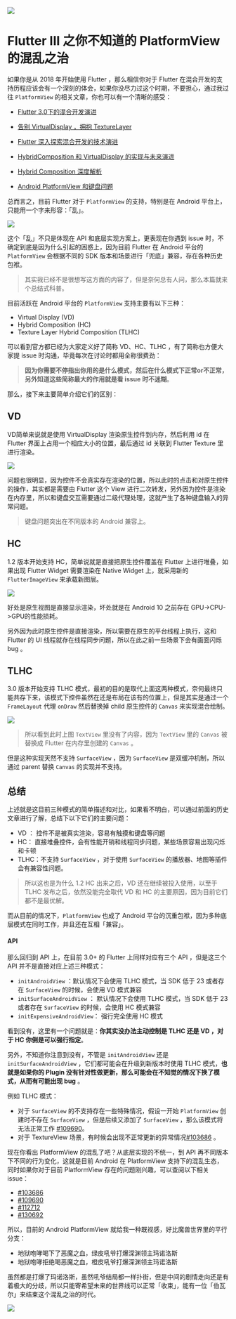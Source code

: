 ![](http://img.cdn.guoshuyu.cn/20230719_N30/image1.png)

# Flutter III 之你不知道的 PlatformView 的混乱之治

如果你是从 2018 年开始使用 Flutter ，那么相信你对于 Flutter 在混合开发的支持历程应该会有一个深刻的体会，如果你没尽力过这个时期，不要担心，通过我过往 `PlatformView` 的相关文章，你也可以有一个清晰的感受：

- [Flutter 3.0下的混合开发演进](https://juejin.cn/post/7113655154347343909)

- [告别 VirtualDisplay ，拥抱 TextureLayer](https://juejin.cn/post/7098275267818291236)

- [Flutter 深入探索混合开发的技术演进](https://juejin.cn/post/7093858055439253534)

- [HybridComposition 和 VirtualDisplay 的实现与未来演进](https://juejin.cn/post/7071549421116194847)

- [ Hybrid Composition 深度解析](https://juejin.cn/post/6858473695939084295)

- [Android PlatformView 和键盘问题](https://juejin.cn/post/6844904070906380296)

总而言之，目前 Flutter 对于 `PlatformView` 的支持，特别是在 Android 平台上，只能用一个字来形容：「乱」。

![](http://img.cdn.guoshuyu.cn/20230719_N30/image2.png)

这个「乱」不只是体现在 API 和底层实现方案上，更表现在你遇到 issue 时，不确定到底是因为什么引起的困惑上，因为目前 Flutter 在 Android 平台的  `PlatformView`  会根据不同的 SDK 版本和场景进行「兜底」兼容，存在各种历史包袱。

> 其实我已经不是很想写这方面的内容了，但是奈何总有人问，那么本篇就来个总结式科普。

目前活跃在 Android 平台的  `PlatformView` 支持主要有以下三种：

- Virtual Display (VD)
- Hybrid Composition (HC)
- Texture Layer Hybrid Composition (TLHC)

可以看到官方都已经为大家定义好了简称 VD、HC、TLHC ，有了简称也方便大家提 issue 时沟通，毕竟每次在讨论时都用全称很费劲：

> **因为你需要不停指出你用的是什么模式，然后在什么模式下正常or不正常，另外知道这些简称最大的作用就是看 issue 时不迷糊**。

那么，接下来主要简单介绍它们的区别：

## VD

VD简单来说就是使用 VirtualDisplay 渲染原生控件到内存，然后利用 id 在 Flutter 界面上占用一个相应大小的位置，最后通过 id 关联到 Flutter Texture 里进行渲染。

![](http://img.cdn.guoshuyu.cn/20230719_N30/image3.png)

问题也很明显，因为控件不会真实存在渲染的位置，所以此时的点击和对原生控件的操作，其实都是需要由 Flutter 这个 View 进行二次转发，另外因为控件是渲染在内存里，所以和键盘交互需要通过二级代理处理，这就产生了各种键盘输入的异常问题。

> 键盘问题突出在不同版本的 Android 兼容上。

## HC

1.2 版本开始支持 HC，简单说就是直接把原生控件覆盖在 Flutter 上进行堆叠，如果出现 Flutter Widget 需要渲染在 Native Widget 上，就采用新的 `FlutterImageView` 来承载新图层。

![](http://img.cdn.guoshuyu.cn/20230719_N30/image4.png)

好处是原生视图是直接显示渲染，坏处就是在 Android 10 之前存在 GPU->CPU->GPU的性能损耗。

另外因为此时原生控件是直接渲染，所以需要在原生的平台线程上执行，这和 Flutter 的 UI 线程就存在线程同步问题，所以在此之前一些场景下会有画面闪烁 bug 。

## TLHC

3.0 版本开始支持 TLHC 模式，最初的目的是取代上面这两种模式，奈何最终只能共存下来，该模式下控件虽然在还是布局在该有的位置上，但是其实是通过一个 `FrameLayout` 代理 `onDraw` 然后替换掉 child 原生控件的 `Canvas`  来实现混合绘制。

![](http://img.cdn.guoshuyu.cn/20230719_N30/image5.png)

> 所以看到此时上图 `TextView` 里没有了内容，因为 `TextView` 里的  `Canvas`  被替换成 Flutter 在内存里创建的   `Canvas`   。

但是这种实现天然不支持  `SurfaceView`  ，因为   `SurfaceView`  是双缓冲机制，所以通过 parent 替换    `Canvas`    的实现并不支持。

## 总结

上述就是这目前三种模式的简单描述和对比，如果看不明白，可以通过前面的历史文章进行了解，总结下以下它们的主要问题：

- VD ： 控件不是被真实渲染，容易有触摸和键盘等问题
- HC：  直接堆叠控件，会有性能开销和线程同步问题，某些场景容易出现闪烁和卡顿
- TLHC：不支持  `SurfaceView` ，对于使用   `SurfaceView`  的播放器、地图等插件会有兼容性问题。

> 所以这也是为什么 1.2  HC 出来之后，VD 还在继续被投入使用，以至于 TLHC 发布之后，依然没能完全取代 VD 和 HC 的主要原因，因为目前它们都不是最优解。

而从目前的情况下，`PlatformView` 也成了 Android 平台的沉重包袱，因为多种底层模式在同时工作，并且还在互相「兼容」。

#### API

那么回归到 API 上，在目前 3.0+ 的  Flutter  上同样对应有三个 API ，但是这三个 API 并不是直接对应上述三种模式：

- `initAndroidView` ：默认情况下会使用 TLHC 模式，当 SDK 低于 23 或者存在 `SurfaceView` 的时候，会使用 VD 模式兼容
- `initSurfaceAndroidView` ： 默认情况下会使用 TLHC 模式，当 SDK 低于 23 或者存在 `SurfaceView` 的时候，会使用  HC 模式兼容
- `initExpensiveAndroidView`： 强行完全使用 HC 模式

看到没有，这里有一个问题就是：**你其实没办法主动控制是 TLHC 还是 VD ，对于 HC 你倒是可以强行指定**。

另外，不知道你注意到没有，不管是 `initAndroidView` 还是  `initSurfaceAndroidView`  ，它们都可能会在升级到新版本时使用 TLHC 模式，**也就是如果你的  Plugin 没有针对性做更新，那么可能会在不知觉的情况下换了模式，从而有可能出现 bug** 。

 例如  TLHC 模式：

- 对于 `SurfaceView` 的不支持存在一些特殊情况，假设一开始 `PlatformView` 创建时不存在 `SurfaceView` ，但是后续又添加了  `SurfaceView`  ，那么该模式将无法正常工作 [#109690](https://github.com/flutter/flutter/issues/109690)。
- 对于 TextureView 场景，有时候会出现不正常更新的异常情况[#103686](https://github.com/flutter/flutter/issues/103686) 。

现在你看出 PlatformView 的混乱了吧？从底层实现的不统一，到 API 再不同版本下不同的行为变化，这就是目前 Android 在 PlatformView 支持下的混乱生态，同时如果你对于目前 PlatformView 存在的问题刚兴趣，可以查阅以下相关 issue：

- [#103686](https://github.com/flutter/flutter/issues/103686)
- [#109690](https://github.com/flutter/flutter/issues/109690)
- [#112712](https://github.com/flutter/flutter/issues/112712)
- [#130692](https://github.com/flutter/flutter/issues/130692)

所以，目前的 Android PlatformView 就给我一种既视感，好比魔兽世界里的平行分支：

- 地狱咆哮喝下了恶魔之血，绿皮吼爷打爆深渊领主玛诺洛斯
- 地狱咆哮拒绝喝恶魔之血，橙皮吼爷打爆深渊领主玛诺洛斯

虽然都是打爆了玛诺洛斯，虽然吼爷结局都一样扑街，但是中间的剧情走向还是有着极大的分歧，所以只能寄希望未来的世界线可以正常「收束」，能有一位「伯瓦尔」来结束这个混乱之治的时代。

![](http://img.cdn.guoshuyu.cn/20230719_N30/image6.png)